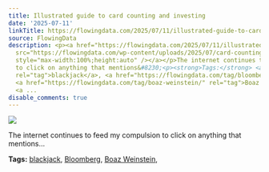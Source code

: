 ```yaml
---
title: Illustrated guide to card counting and investing
date: '2025-07-11'
linkTitle: https://flowingdata.com/2025/07/11/illustrated-guide-to-card-counting-and-investing/
source: FlowingData
description: <p><a href="https://flowingdata.com/2025/07/11/illustrated-guide-to-card-counting-and-investing/"><img
  src="https://flowingdata.com/wp-content/uploads/2025/07/card-counting-comic-750x479.png"
  style="max-width:100%;height:auto" /></a></p>The internet continues to feed my compulsion
  to click on anything that mentions&#8230;<p><strong>Tags:</strong> <a href="https://flowingdata.com/tag/blackjack/"
  rel="tag">blackjack</a>, <a href="https://flowingdata.com/tag/bloomberg/" rel="tag">Bloomberg</a>,
  <a href="https://flowingdata.com/tag/boaz-weinstein/" rel="tag">Boaz Weinstein</a>,
  <a ...
disable_comments: true
---
```

<p><a href="https://flowingdata.com/2025/07/11/illustrated-guide-to-card-counting-and-investing/"><img src="https://flowingdata.com/wp-content/uploads/2025/07/card-counting-comic-750x479.png" style="max-width:100%;height:auto" /></a></p>The internet continues to feed my compulsion to click on anything that mentions&#8230;<p><strong>Tags:</strong> <a href="https://flowingdata.com/tag/blackjack/" rel="tag">blackjack</a>, <a href="https://flowingdata.com/tag/bloomberg/" rel="tag">Bloomberg</a>, <a href="https://flowingdata.com/tag/boaz-weinstein/" rel="tag">Boaz Weinstein</a>, <a ...